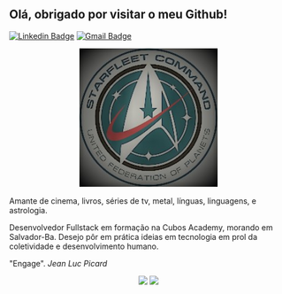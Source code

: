 ## Olá, obrigado por visitar o meu Github!

[![Linkedin Badge](https://img.shields.io/badge/-LinkedIn-blue?style=flat-square&logo=Linkedin&logoColor=white)](https://www.linkedin.com/in/romulocraveiro/) [![Gmail Badge](https://img.shields.io/badge/-Gmail-c14438?style=flat-square&logo=Gmail&logoColor=white&link=mailto:romulocraveiro@gmail.com)](mailto:romulocraveiro@gmail.com/)

<p align="center">
  <img src="img/federationlogodark.jpg" width="250" title="federationlogo" alt="United Federation of Planets' logo">
</p>

Amante de cinema, livros, séries de tv, metal, línguas, linguagens, e astrologia.

Desenvolvedor Fullstack em formação na Cubos Academy, morando em Salvador-Ba. Desejo pôr em prática ideias em tecnologia em prol da coletividade e desenvolvimento humano. 

"Engage". <i> Jean Luc Picard<i>

<p align="center">
  <img width="400px" src="https://github-readme-stats.vercel.app/api/top-langs/?username=romulocraveiro&hide=html&layout=compact&theme=radical" />
  <img width="434px" src="https://github-readme-stats.vercel.app/api?username=romulocraveiro&theme=radical&show_icons=true" />
</p>
<!--Imagem de <https://commons.wikimedia.org/wiki/File:StarfleetCommandEmblemVectorized.svg>. A imagem foi 
estilizada com o aplicativo Fotos Microsoft.-->
